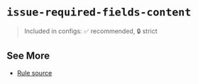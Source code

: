 # `issue-required-fields-content`

> Included in configs: ✅ recommended, 🔒 strict

## See More

- [Rule source](../../src/rules/issue-required-fields-content.ts)
